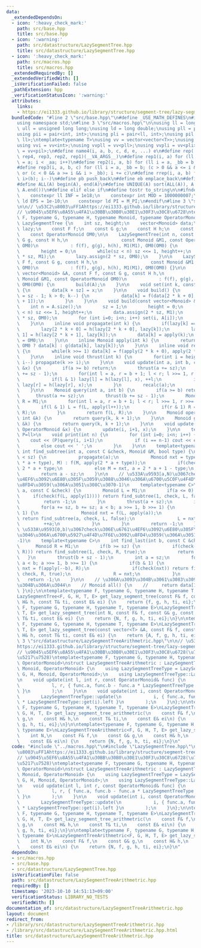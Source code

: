 ```yaml
---
data:
  _extendedDependsOn:
  - icon: ':heavy_check_mark:'
    path: src/base.hpp
    title: src/base.hpp
  - icon: ':warning:'
    path: src/datastructure/LazySegmentTree.hpp
    title: src/datastructure/LazySegmentTree.hpp
  - icon: ':heavy_check_mark:'
    path: src/macros.hpp
    title: src/macros.hpp
  _extendedRequiredBy: []
  _extendedVerifiedWith: []
  _isVerificationFailed: false
  _pathExtension: hpp
  _verificationStatusIcon: ':warning:'
  attributes:
    links:
    - https://ei1333.github.io/library/structure/segment-tree/lazy-segment-tree.cpp
  bundledCode: "#line 2 \"src/base.hpp\"\n#define _USE_MATH_DEFINES\n#include <bits/stdc++.h>\n\
    using namespace std;\n#line 3 \"src/macros.hpp\"\n\nusing ll = long long;\nusing\
    \ ull = unsigned long long;\nusing ld = long double;\nusing pll = pair<ll, ll>;\n\
    using pii = pair<int, int>;\nusing pli = pair<ll, int>;\nusing pil = pair<int,\
    \ ll>;\ntemplate<typename T>\nusing vv = vector<vector<T>>;\nusing vvl = vv<ll>;\n\
    using vvi = vv<int>;\nusing vvpll = vv<pll>;\nusing vvpli = vv<pli>;\nusing vvpil\
    \ = vv<pil>;\n#define name4(i, a, b, c, d, e, ...) e\n#define rep(...) name4(__VA_ARGS__,\
    \ rep4, rep3, rep2, rep1)(__VA_ARGS__)\n#define rep1(i, a) for (ll i = 0, _aa\
    \ = a; i < _aa; i++)\n#define rep2(i, a, b) for (ll i = a, _bb = b; i < _bb; i++)\n\
    #define rep3(i, a, b, c) for (ll i = a, _bb = b; (c > 0 && a <= i && i < _bb)\
    \ or (c < 0 && a >= i && i > _bb); i += c)\n#define rrep(i, a, b) for (ll i=(a);\
    \ i>(b); i--)\n#define pb push_back\n#define eb emplace_back\n#define mkp make_pair\n\
    #define ALL(A) begin(A), end(A)\n#define UNIQUE(A) sort(ALL(A)), A.erase(unique(ALL(A)),\
    \ A.end())\n#define elif else if\n#define tostr to_string\n\n#ifndef CONSTANTS\n\
    \    constexpr ll INF = 1e18;\n    constexpr int MOD = 1000000007;\n    constexpr\
    \ ld EPS = 1e-10;\n    constexpr ld PI = M_PI;\n#endif\n#line 3 \"src/datastructure/LazySegmentTree.hpp\"\
    \n\n// \u53C2\u8003\uFF1Ahttps://ei1333.github.io/library/structure/segment-tree/lazy-segment-tree.cpp\n\
    // \u9045\u5EF6\u8A55\u4FA1\u30BB\u30B0\u30E1\u30F3\u30C8\u6728\ntemplate<typename\
    \ F, typename G, typename H, typename Monoid, typename OperatorMonoid>\nstruct\
    \ LazySegmentTree {\n    int sz, height;\n    vector<Monoid> data;\n    vector<OperatorMonoid>\
    \ lazy;\n    const F f;\n    const G g;\n    const H h;\n    const Monoid M1;\n\
    \    const OperatorMonoid OM0;\n\n    LazySegmentTree(int n, const F f, const\
    \ G g, const H h,\n                    const Monoid &M1, const OperatorMonoid\
    \ OM0)\n            : f(f), g(g), h(h), M1(M1), OM0(OM0) {\n        sz = 1;\n\
    \        height = 0;\n        while(sz < n) sz <<= 1, height++;\n        data.assign(2\
    \ * sz, M1);\n        lazy.assign(2 * sz, OM0);\n    }\n\n    LazySegmentTree(const\
    \ F f, const G g, const H h,\n                    const Monoid &M1, const OperatorMonoid\
    \ OM0)\n            : f(f), g(g), h(h), M1(M1), OM0(OM0) {}\n\n    LazySegmentTree(const\
    \ vector<Monoid> &A, const F f, const G g, const H h,\n                    const\
    \ Monoid &M1, const OperatorMonoid OM0)\n            : f(f), g(g), h(h), M1(M1),\
    \ OM0(OM0) {\n        build(A);\n    }\n\n    void set(int k, const Monoid &x)\
    \ {\n        data[k + sz] = x;\n    }\n\n    void build() {\n        for(int k\
    \ = sz - 1; k > 0; k--) {\n            data[k] = f(data[2 * k + 0], data[2 * k\
    \ + 1]);\n        }\n    }\n\n    void build(const vector<Monoid> &A) {\n    \
    \    int n = A.size();\n        sz = 1;\n        height = 0;\n        while(sz\
    \ < n) sz <<= 1, height++;\n        data.assign(2 * sz, M1);\n        lazy.assign(2\
    \ * sz, OM0);\n        for (int i=0; i<n; i++) set(i, A[i]);\n        build();\n\
    \    }\n\n    inline void propagate(int k) {\n        if(lazy[k] == OM0) return;\n\
    \        lazy[2 * k + 0] = h(lazy[2 * k + 0], lazy[k]);\n        lazy[2 * k +\
    \ 1] = h(lazy[2 * k + 1], lazy[k]);\n        data[k] = apply(k);\n        lazy[k]\
    \ = OM0;\n    }\n\n    inline Monoid apply(int k) {\n        return lazy[k] ==\
    \ OM0 ? data[k] : g(data[k], lazy[k]);\n    }\n\n    inline void recalc(int k)\
    \ {\n        while(k >>= 1) data[k] = f(apply(2 * k + 0), apply(2 * k + 1));\n\
    \    }\n\n    inline void thrust(int k) {\n        for(int i = height; i > 0;\
    \ i--) propagate(k >> i);\n    }\n\n    void update(int a, int b, const OperatorMonoid\
    \ &x) {\n        if(a >= b) return;\n        thrust(a += sz);\n        thrust(b\
    \ += sz - 1);\n        for(int l = a, r = b + 1; l < r; l >>= 1, r >>= 1) {\n\
    \            if(l & 1) lazy[l] = h(lazy[l], x), ++l;\n            if(r & 1) --r,\
    \ lazy[r] = h(lazy[r], x);\n        }\n        recalc(a);\n        recalc(b);\n\
    \    }\n\n    Monoid query(int a, int b) {\n        if(a >= b) return M1;\n  \
    \      thrust(a += sz);\n        thrust(b += sz - 1);\n        Monoid L = M1,\
    \ R = M1;\n        for(int l = a, r = b + 1; l < r; l >>= 1, r >>= 1) {\n    \
    \        if(l & 1) L = f(L, apply(l++));\n            if(r & 1) R = f(apply(--r),\
    \ R);\n        }\n        return f(L, R);\n    }\n\n    Monoid operator[](const\
    \ int &k) {\n        return query(k, k + 1);\n    }\n\n    Monoid get(const int\
    \ &k) {\n        return query(k, k + 1);\n    }\n\n    void update(int i, const\
    \ OperatorMonoid &x) {\n        update(i, i+1, x);\n    }\n\n    template<typename\
    \ P=ll>\n    void print(int n) {\n        for (int i=0; i<n; i++) {\n        \
    \    cout << (P)query(i, i+1);\n            if (i == n-1) cout << endl;\n    \
    \        else cout << ' ';\n        }\n    }\n\n    template<typename C>\n   \
    \ int find_subtree(int a, const C &check, Monoid &M, bool type) {\n        while(a\
    \ < sz) {\n            propagate(a);\n            Monoid nxt = type ? f(apply(2\
    \ * a + type), M) : f(M, apply(2 * a + type));\n            if(check(nxt)) a =\
    \ 2 * a + type;\n            else M = nxt, a = 2 * a + 1 - type;\n        }\n\
    \        return a - sz;\n    }\n\n    // \u533A\u9593[a,N)\u3067check\u306E\u6761\
    \u4EF6\u3092\u6E80\u305F\u3059\u3088\u3046\u306A\u6700\u5C0F\u4F4D\u7F6E\u3092\
    \u8FD4\u3059(\u306A\u3051\u308C\u3070-1)\n    template<typename C>\n    int find_first(int\
    \ a, const C &check) {\n        Monoid L = M1;\n        if(a <= 0) {\n       \
    \     if(check(f(L, apply(1)))) return find_subtree(1, check, L, false);\n   \
    \         return -1;\n        }\n        thrust(a + sz);\n        int b = sz;\n\
    \        for(a += sz, b += sz; a < b; a >>= 1, b >>= 1) {\n            if(a &\
    \ 1) {\n                Monoid nxt = f(L, apply(a));\n                if(check(nxt))\
    \ return find_subtree(a, check, L, false);\n                L = nxt;\n       \
    \         ++a;\n            }\n        }\n        return -1;\n    }\n\n    //\
    \ \u533A\u9593[0,b)\u3067check\u306E\u6761\u4EF6\u3092\u6E80\u305F\u3059\u3088\
    \u3046\u306A\u6700\u5927\u4F4D\u7F6E\u3092\u8FD4\u3059(\u306A\u3051\u308C\u3070\
    -1)\n    template<typename C>\n    int find_last(int b, const C &check) {\n  \
    \      Monoid R = M1;\n        if(b >= sz) {\n            if(check(f(apply(1),\
    \ R))) return find_subtree(1, check, R, true);\n            return -1;\n     \
    \   }\n        thrust(b + sz - 1);\n        int a = sz;\n        for(b += sz;\
    \ a < b; a >>= 1, b >>= 1) {\n            if(b & 1) {\n                Monoid\
    \ nxt = f(apply(--b), R);\n                if(check(nxt)) return find_subtree(b,\
    \ check, R, true);\n                R = nxt;\n            }\n        }\n     \
    \   return -1;\n    }\n\n    // \u306A\u3093\u304B\u3061\u3083\u3093\u3068\u52D5\
    \u304B\u306A\u3044\n    // Monoid all() {\n    //     return data[1];\n    //\
    \ }\n};\n\ntemplate<typename F, typename G, typename H, typename T, typename E>\n\
    LazySegmentTree<F, G, H, T, E> get_lazy_segment_tree(const F& f, const G& g, const\
    \ H& h, const T& ti, const E& ei) {\n    return {f, g, h, ti, ei};\n}\n\ntemplate<typename\
    \ F, typename G, typename H, typename T, typename E>\nLazySegmentTree<F, G, H,\
    \ T, E> get_lazy_segment_tree(int N, const F& f, const G& g, const H& h, const\
    \ T& ti, const E& ei) {\n    return {N, f, g, h, ti, ei};\n}\n\ntemplate<typename\
    \ F, typename G, typename H, typename T, typename E>\nLazySegmentTree<F, G, H,\
    \ T, E> get_lazy_segment_tree(const vector<T> &A, const F& f, const G& g, const\
    \ H& h, const T& ti, const E& ei) {\n    return {A, f, g, h, ti, ei};\n}\n#line\
    \ 3 \"src/datastructure/LazySegmentTreeArithmetric.hpp\"\n\n// \u53C2\u8003\uFF1A\
    https://ei1333.github.io/library/structure/segment-tree/lazy-segment-tree.cpp\n\
    // \u9045\u5EF6\u8A55\u4FA1\u30BB\u30B0\u30E1\u30F3\u30C8\u6728(\u7B49\u5DEE\u6570\
    \u5217\u7528)\ntemplate<typename F, typename G, typename H, typename Monoid, typename\
    \ OperatorMonoid>\nstruct LazySegmentTreeArithmetric : LazySegmentTree<F, G, H,\
    \ Monoid, OperatorMonoid> {\n    using LazySegmentTreeType = LazySegmentTree<F,\
    \ G, H, Monoid, OperatorMonoid>;\n    using LazySegmentTreeType::LazySegmentTree;\n\
    \n    void update(int l, int r, const OperatorMonoid& func) {\n        LazySegmentTreeType::update(\n\
    \            l, r, { func.a, func.b - func.a * LazySegmentTreeType::get(l).left\
    \ }\n        );\n    }\n\n    void update(int i, const OperatorMonoid& func) {\n\
    \        LazySegmentTreeType::update(\n            i, { func.a, func.b - func.a\
    \ * LazySegmentTreeType::get(i).left }\n        );\n    }\n};\n\ntemplate<typename\
    \ F, typename G, typename H, typename T, typename E>\nLazySegmentTreeArithmetric<F,\
    \ G, H, T, E> get_lazy_segment_tree_arithmetric(\n    const F& f,\n    const G&\
    \ g,\n    const H& h,\n    const T& ti,\n    const E& ei\n) {\n    return {f,\
    \ g, h, ti, ei};\n}\n\ntemplate<typename F, typename G, typename H, typename T,\
    \ typename E>\nLazySegmentTreeArithmetric<F, G, H, T, E> get_lazy_segment_tree_arithmetric(\n\
    \    int N,\n    const F& f,\n    const G& g,\n    const H& h,\n    const T& ti,\n\
    \    const E& ei\n) {\n    return {N, f, g, h, ti, ei};\n}\n"
  code: "#include \"../macros.hpp\"\n#include \"LazySegmentTree.hpp\"\n\n// \u53C2\
    \u8003\uFF1Ahttps://ei1333.github.io/library/structure/segment-tree/lazy-segment-tree.cpp\n\
    // \u9045\u5EF6\u8A55\u4FA1\u30BB\u30B0\u30E1\u30F3\u30C8\u6728(\u7B49\u5DEE\u6570\
    \u5217\u7528)\ntemplate<typename F, typename G, typename H, typename Monoid, typename\
    \ OperatorMonoid>\nstruct LazySegmentTreeArithmetric : LazySegmentTree<F, G, H,\
    \ Monoid, OperatorMonoid> {\n    using LazySegmentTreeType = LazySegmentTree<F,\
    \ G, H, Monoid, OperatorMonoid>;\n    using LazySegmentTreeType::LazySegmentTree;\n\
    \n    void update(int l, int r, const OperatorMonoid& func) {\n        LazySegmentTreeType::update(\n\
    \            l, r, { func.a, func.b - func.a * LazySegmentTreeType::get(l).left\
    \ }\n        );\n    }\n\n    void update(int i, const OperatorMonoid& func) {\n\
    \        LazySegmentTreeType::update(\n            i, { func.a, func.b - func.a\
    \ * LazySegmentTreeType::get(i).left }\n        );\n    }\n};\n\ntemplate<typename\
    \ F, typename G, typename H, typename T, typename E>\nLazySegmentTreeArithmetric<F,\
    \ G, H, T, E> get_lazy_segment_tree_arithmetric(\n    const F& f,\n    const G&\
    \ g,\n    const H& h,\n    const T& ti,\n    const E& ei\n) {\n    return {f,\
    \ g, h, ti, ei};\n}\n\ntemplate<typename F, typename G, typename H, typename T,\
    \ typename E>\nLazySegmentTreeArithmetric<F, G, H, T, E> get_lazy_segment_tree_arithmetric(\n\
    \    int N,\n    const F& f,\n    const G& g,\n    const H& h,\n    const T& ti,\n\
    \    const E& ei\n) {\n    return {N, f, g, h, ti, ei};\n}\n"
  dependsOn:
  - src/macros.hpp
  - src/base.hpp
  - src/datastructure/LazySegmentTree.hpp
  isVerificationFile: false
  path: src/datastructure/LazySegmentTreeArithmetric.hpp
  requiredBy: []
  timestamp: '2023-10-10 14:51:13+09:00'
  verificationStatus: LIBRARY_NO_TESTS
  verifiedWith: []
documentation_of: src/datastructure/LazySegmentTreeArithmetric.hpp
layout: document
redirect_from:
- /library/src/datastructure/LazySegmentTreeArithmetric.hpp
- /library/src/datastructure/LazySegmentTreeArithmetric.hpp.html
title: src/datastructure/LazySegmentTreeArithmetric.hpp
---
```

